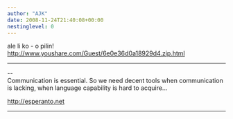 ```yaml
---
author: "AJK"
date: 2008-11-24T21:40:08+00:00
nestinglevel: 0
---
```

ale li ko - o pilin!  
http://www.youshare.com/Guest/6e0e36d0a18929d4.zip.html  

***

\--  
Communication is essential. So we need decent tools when communication  
is lacking, when language capability is hard to acquire...  
  
http://esperanto.net  


***